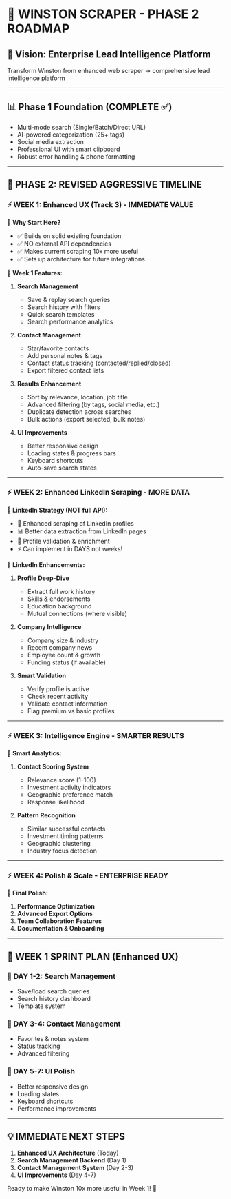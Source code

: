 # 🚀 WINSTON SCRAPER - PHASE 2 ROADMAP

## 🎯 Vision: Enterprise Lead Intelligence Platform

Transform Winston from enhanced web scraper → comprehensive lead intelligence platform

---

## 📊 Phase 1 Foundation (COMPLETE ✅)
- Multi-mode search (Single/Batch/Direct URL)
- AI-powered categorization (25+ tags)
- Social media extraction
- Professional UI with smart clipboard
- Robust error handling & phone formatting

---

## 🚀 PHASE 2: REVISED AGGRESSIVE TIMELINE

### ⚡ **WEEK 1: Enhanced UX (Track 3) - IMMEDIATE VALUE**

**🎯 Why Start Here?**
- ✅ Builds on solid existing foundation
- ✅ NO external API dependencies  
- ✅ Makes current scraping 10x more useful
- ✅ Sets up architecture for future integrations

**💪 Week 1 Features:**
1. **Search Management**
   - Save & replay search queries
   - Search history with filters
   - Quick search templates
   - Search performance analytics

2. **Contact Management** 
   - Star/favorite contacts
   - Add personal notes & tags
   - Contact status tracking (contacted/replied/closed)
   - Export filtered contact lists

3. **Results Enhancement**
   - Sort by relevance, location, job title
   - Advanced filtering (by tags, social media, etc.)
   - Duplicate detection across searches
   - Bulk actions (export selected, bulk notes)

4. **UI Improvements**
   - Better responsive design
   - Loading states & progress bars
   - Keyboard shortcuts
   - Auto-save search states

---

### ⚡ **WEEK 2: Enhanced LinkedIn Scraping - MORE DATA**

**📱 LinkedIn Strategy (NOT full API):**
- 🎯 Enhanced scraping of LinkedIn profiles
- 📊 Better data extraction from LinkedIn pages  
- 🔗 Profile validation & enrichment
- ⚡ Can implement in DAYS not weeks!

**💼 LinkedIn Enhancements:**
1. **Profile Deep-Dive**
   - Extract full work history
   - Skills & endorsements
   - Education background
   - Mutual connections (where visible)

2. **Company Intelligence** 
   - Company size & industry
   - Recent company news
   - Employee count & growth
   - Funding status (if available)

3. **Smart Validation**
   - Verify profile is active
   - Check recent activity
   - Validate contact information
   - Flag premium vs basic profiles

---

### ⚡ **WEEK 3: Intelligence Engine - SMARTER RESULTS**

**🧠 Smart Analytics:**
1. **Contact Scoring System**
   - Relevance score (1-100)
   - Investment activity indicators
   - Geographic preference match
   - Response likelihood

2. **Pattern Recognition**
   - Similar successful contacts
   - Investment timing patterns
   - Geographic clustering
   - Industry focus detection

---

### ⚡ **WEEK 4: Polish & Scale - ENTERPRISE READY**

**🚀 Final Polish:**
1. **Performance Optimization**
2. **Advanced Export Options**
3. **Team Collaboration Features**
4. **Documentation & Onboarding**

---

## 🎯 WEEK 1 SPRINT PLAN (Enhanced UX)

### 🚀 **DAY 1-2: Search Management**
- Save/load search queries
- Search history dashboard
- Template system

### 🚀 **DAY 3-4: Contact Management**  
- Favorites & notes system
- Status tracking
- Advanced filtering

### 🚀 **DAY 5-7: UI Polish**
- Better responsive design
- Loading states
- Keyboard shortcuts
- Performance improvements

---

## 💡 IMMEDIATE NEXT STEPS

1. **Enhanced UX Architecture** (Today)
2. **Search Management Backend** (Day 1)
3. **Contact Management System** (Day 2-3)
4. **UI Improvements** (Day 4-7)

Ready to make Winston 10x more useful in Week 1! 🚀 